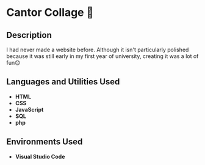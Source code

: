 <h1>Cantor Collage 🏤</h1>

<h2>Description</h2>
I had never made a website before. Although it isn't particularly polished because it was still early in my first year of university, creating it was a lot of fun😊
<br/>


<h2>Languages and Utilities Used</h2>

- <b>HTML</b>
- <b>CSS</b>
- <b>JavaScript</b>
- <b>SQL</b>
- <b>php</b> 

<h2>Environments Used </h2>

- <b>Visual Studio Code</b>
